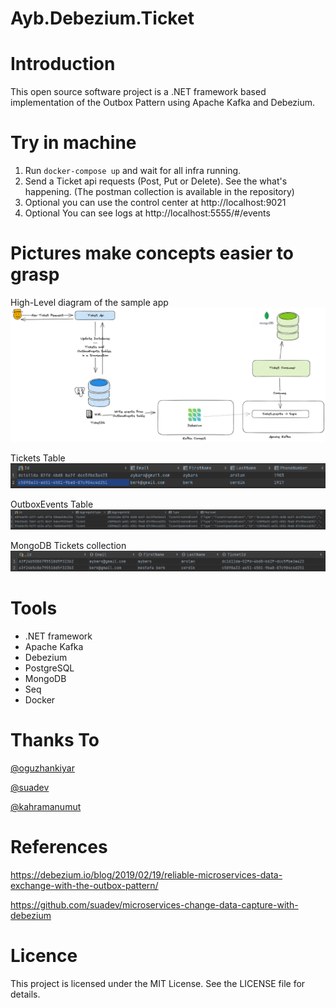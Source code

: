 
# Ayb.Debezium.Ticket

# Introduction

This open source software project is a .NET framework based implementation of the Outbox Pattern using Apache Kafka and Debezium. 

# Try in machine

1. Run ```docker-compose up``` and wait for all infra running.
2. Send a Ticket api requests (Post, Put or Delete). See the what's happening. (The postman collection is available in the repository)
3. Optional  you can use the control center at http://localhost:9021
4. Optional  You can see logs at http://localhost:5555/#/events

# Pictures make concepts easier to grasp
High-Level diagram of the sample app
![image](https://raw.githubusercontent.com/arslanaybars/Ayb.Debezium.Ticket/main/images/debezium.png)

Tickets Table
![image](https://raw.githubusercontent.com/arslanaybars/Ayb.Debezium.Ticket/main/images/ticket-table.png)

OutboxEvents Table
![image](https://raw.githubusercontent.com/arslanaybars/Ayb.Debezium.Ticket/main/images/outbox-events-table.png)

MongoDB Tickets collection
![image](https://raw.githubusercontent.com/arslanaybars/Ayb.Debezium.Ticket/main/images/mongo-tickets.png)

# Tools

- .NET framework
- Apache Kafka
- Debezium
- PostgreSQL
- MongoDB
- Seq
- Docker

# Thanks To
[@oguzhankiyar](https://github.com/oguzhankiyar)

[@suadev](https://github.com/suadev)

[@kahramanumut](https://github.com/kahramanumut)


# References
https://debezium.io/blog/2019/02/19/reliable-microservices-data-exchange-with-the-outbox-pattern/

https://github.com/suadev/microservices-change-data-capture-with-debezium

# Licence

This project is licensed under the MIT License. See the LICENSE file for details.
